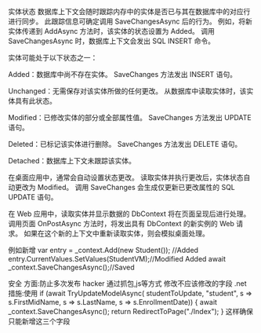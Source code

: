 实体状态
数据库上下文会随时跟踪内存中的实体是否已与其在数据库中的对应行进行同步。 此跟踪信息可确定调用 SaveChangesAsync 后的行为。 例如，将新实体传递到 AddAsync 方法时，该实体的状态设置为 Added。 调用 SaveChangesAsync 时，数据库上下文会发出 SQL INSERT 命令。

实体可能处于以下状态之一：

Added：数据库中尚不存在实体。 SaveChanges 方法发出 INSERT 语句。

Unchanged：无需保存对该实体所做的任何更改。 从数据库中读取实体时，该实体具有此状态。

Modified：已修改实体的部分或全部属性值。 SaveChanges 方法发出 UPDATE 语句。

Deleted：已标记该实体进行删除。 SaveChanges 方法发出 DELETE 语句。

Detached：数据库上下文未跟踪该实体。

在桌面应用中，通常会自动设置状态更改。 读取实体并执行更改后，实体状态自动更改为 Modified。 调用 SaveChanges 会生成仅更新已更改属性的 SQL UPDATE 语句。

在 Web 应用中，读取实体并显示数据的 DbContext 将在页面呈现后进行处理。 调用页面 OnPostAsync 方法时，将发出具有 DbContext 的新实例的 Web 请求。 如果在这个新的上下文中重新读取实体，则会模拟桌面处理。

例如新增
    var entry = _context.Add(new Student()); //Added
    entry.CurrentValues.SetValues(StudentVM);//Modified Added
    await _context.SaveChangesAsync();//Saved


安全 方面:防止多次发布 hacker 通过抓包,js等方式 修改不应该修改的字段
    .net 措施:使用 
    if (await TryUpdateModelAsync<Student>(
        studentToUpdate,
        "student",
        s => s.FirstMidName, s => s.LastName, s => s.EnrollmentDate))
    {
        await _context.SaveChangesAsync();
        return RedirectToPage("./Index");
    }
    这样确保只能新增这三个字段